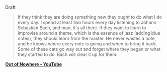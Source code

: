
Draft



>If they think they are doing something new they ought to do what I do every day. I spend at least two hours every day listening to Johann Sebastian Bach, and man, it's all there. If they want to learn to improvise around a theme, which is the essence of jazz (adding blue notes), they should learn from the master. He never wastes a note, and he knows where every note is going and when to bring it back. Some of these cats go way out and forget where they began or what they started to do. Bach will clear it up for them.



**[Out of Nowhere - YouTube](https://www.youtube.com/watch?v=KyRMXydd0Mo)**
